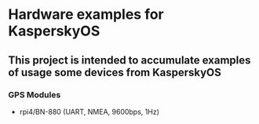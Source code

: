 # Hardware examples for KasperskyOS

## This project is intended to accumulate examples of usage some devices from KasperskyOS

### GPS Modules

* rpi4/BN-880 (UART, NMEA, 9600bps, 1Hz)